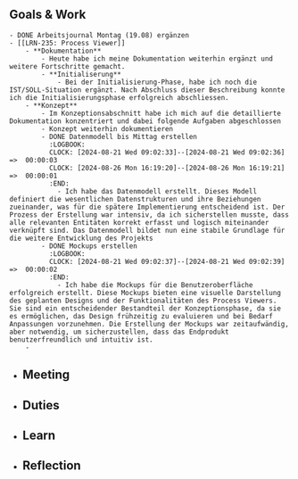 ## Goals & Work
	- DONE Arbeitsjournal Montag (19.08) ergänzen
	- [[LRN-235: Process Viewer]]
		- **Dokumentation**
			- Heute habe ich meine Dokumentation weiterhin ergänzt und weitere Fortschritte gemacht.
			- **Initialiserung**
				- Bei der Initialisierung-Phase, habe ich noch die IST/SOLL-Situation ergänzt. Nach Abschluss dieser Beschreibung konnte ich die Initialisierungsphase erfolgreich abschliessen.
		- **Konzept**
			- Im Konzeptionsabschnitt habe ich mich auf die detaillierte Dokumentation konzentriert und dabei folgende Aufgaben abgeschlossen
			- Konzept weiterhin dokumentieren
			- DONE Datenmodell bis Mittag erstellen
			  :LOGBOOK:
			  CLOCK: [2024-08-21 Wed 09:02:33]--[2024-08-21 Wed 09:02:36] =>  00:00:03
			  CLOCK: [2024-08-26 Mon 16:19:20]--[2024-08-26 Mon 16:19:21] =>  00:00:01
			  :END:
				- Ich habe das Datenmodell erstellt. Dieses Modell definiert die wesentlichen Datenstrukturen und ihre Beziehungen zueinander, was für die spätere Implementierung entscheidend ist. Der Prozess der Erstellung war intensiv, da ich sicherstellen musste, dass alle relevanten Entitäten korrekt erfasst und logisch miteinander verknüpft sind. Das Datenmodell bildet nun eine stabile Grundlage für die weitere Entwicklung des Projekts
			- DONE Mockups erstellen
			  :LOGBOOK:
			  CLOCK: [2024-08-21 Wed 09:02:37]--[2024-08-21 Wed 09:02:39] =>  00:00:02
			  :END:
				- Ich habe die Mockups für die Benutzeroberfläche erfolgreich erstellt. Diese Mockups bieten eine visuelle Darstellung des geplanten Designs und der Funktionalitäten des Process Viewers. Sie sind ein entscheidender Bestandteil der Konzeptionsphase, da sie es ermöglichen, das Design frühzeitig zu evaluieren und bei Bedarf Anpassungen vorzunehmen. Die Erstellung der Mockups war zeitaufwändig, aber notwendig, um sicherzustellen, dass das Endprodukt benutzerfreundlich und intuitiv ist.
		-
- ## Meeting
- ## Duties
- ## Learn
- ## Reflection